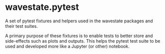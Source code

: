 wavestate.pytest
====================

A set of pytest fixtures and helpers used in the wavestate packages and their
test suites.

A primary purpose of these fixtures is to enable tests to better store and
side-effects such as plots and outputs. This helps the pytest test suite to be
used and developed more like a Jupyter (or other) notebook.

